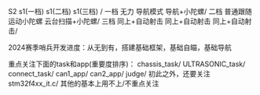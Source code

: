 
S2			s1(一档)			s1(二档)				s1(三档)  /
一档		无力			    导航模式			导航+小陀螺/
二档		普通跟随		    运动小陀螺			云台扫描+小陀螺/
三档		同上+自动射击	同上+自动射击		同上+自动射击/

2024赛季哨兵开发进度：从无到有，搭建基础框架，基础自瞄，基础导航

重点关注下面的task和app(重要度排序)：
chassis_task/
ULTRASONIC_task/
connect_task/
can1_app/
can2_app/
judge/
初此之外，还要关注
stm32f4xx_it.c/
其他的基本上用不上/不重点关注
